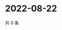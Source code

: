 # 2022-08-22

共 0 条

<!-- BEGIN WEIBO -->
<!-- 最后更新时间 Mon Aug 22 2022 13:13:03 GMT+0800 (China Standard Time) -->

<!-- END WEIBO -->

